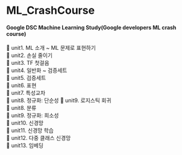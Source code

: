 # ML_CrashCourse
#### Google DSC Machine Learning Study(Google developers ML crash course) <br>
📖 unit1. ML 소개 ~ ML 문제로 표현하기 <br>
📖 unit2. 손실 줄이기 <br>
📖 unit3. TF 첫걸음 <br>
📖 unit4. 일반화 ~ 검증세트 <br>
📖 unit5. 검증세트 <br>
📖 unit6. 표현 <br>
📖 unit7. 특성교차 <br>
📖 unit8. 정규화: 단순성
📘 unit9. 로지스틱 회귀<br>
📘 unit8. 분류<br>
📘 unit9. 정규화: 희소성 <br>
📘 unit10. 신경망 <br>
📘 unit11. 신경망 학습 <br>
📘 unit12. 다중 클래스 신경망 <br>
📘 unit13. 임베딩 <br>
